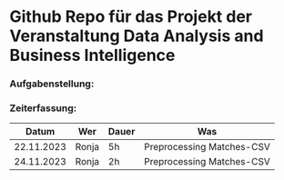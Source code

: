 # Github Repo für das Projekt der Veranstaltung Data Analysis and Business Intelligence

### Aufgabenstellung:

### Zeiterfassung:

  | Datum | Wer | Dauer | Was |
  | ----- | --- | ----- | --- |
  | 22.11.2023 | Ronja | 5h | Preprocessing Matches-CSV |
  | 24.11.2023 | Ronja | 2h | Preprocessing Matches-CSV |

